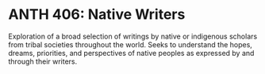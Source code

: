 # ANTH 406: Native Writers

Exploration of a broad selection of writings by native or indigenous scholars from tribal societies throughout the world. Seeks to understand the hopes, dreams, priorities, and perspectives of native peoples as expressed by and through their writers.